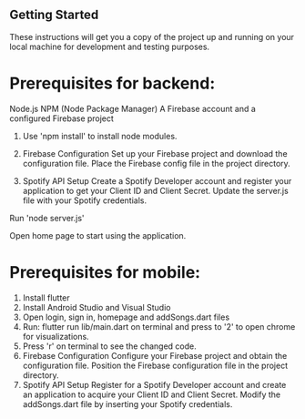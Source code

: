## Getting Started
These instructions will get you a copy of the project up and running on your local machine for development and testing purposes.
# Prerequisites for backend:
Node.js
NPM (Node Package Manager)
A Firebase account and a configured Firebase project


1) Use 'npm install' to install node modules.

2) Firebase Configuration
Set up your Firebase project and download the configuration file.
Place the Firebase config file in the project directory.

3) Spotify API Setup
Create a Spotify Developer account and register your application to get your Client ID and Client Secret.
Update the server.js file with your Spotify credentials.

Run 'node server.js'

Open home page to start using the application.

# Prerequisites for mobile:

1) Install flutter
2) Install Android Studio and Visual Studio
3) Open login, sign in, homepage and addSongs.dart files
4) Run: flutter run lib/main.dart on terminal and press to '2' to open chrome for visualizations.
5) Press 'r' on terminal to see the changed code. 
6) Firebase Configuration
Configure your Firebase project and obtain the configuration file.
Position the Firebase configuration file in the project directory.
7) Spotify API Setup
Register for a Spotify Developer account and create an application to acquire your Client ID and Client Secret.
Modify the addSongs.dart file by inserting your Spotify credentials.
